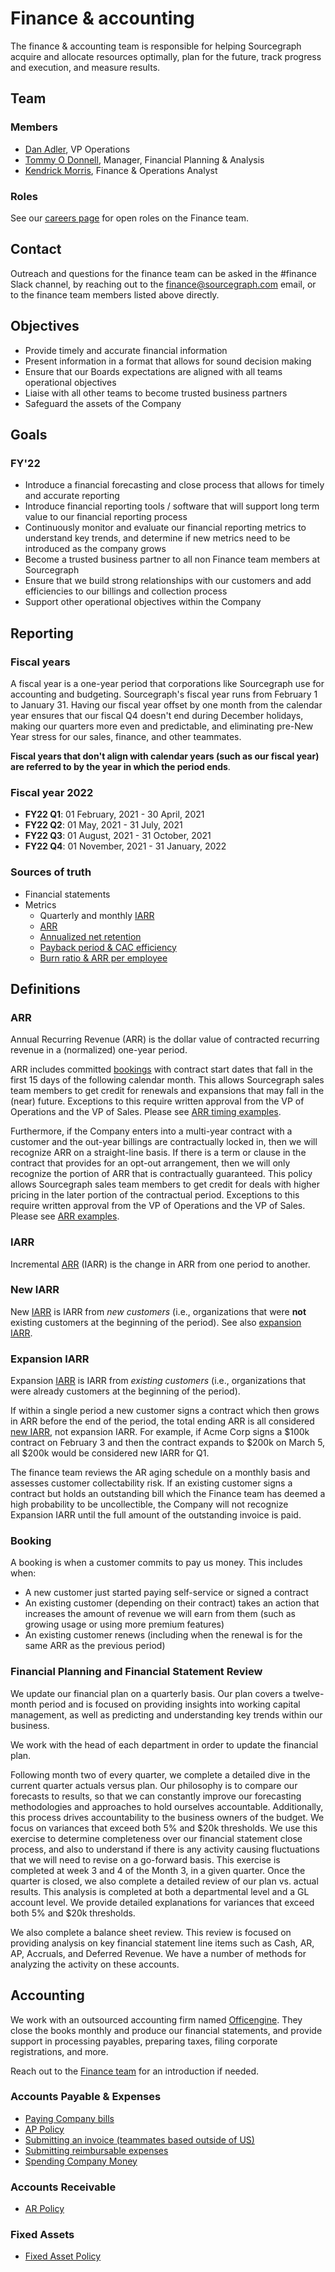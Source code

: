 # Finance & accounting

The finance & accounting team is responsible for helping Sourcegraph acquire and allocate resources optimally, plan for the future, track progress and execution, and measure results.

## Team

### Members

- [Dan Adler](../../company/team/index.md#dan-adler-he-him), VP Operations
- [Tommy O Donnell](../../company/team/index.md#tommy-o-donnell-he-him), Manager, Financial Planning & Analysis
- [Kendrick Morris](../../company/team/index.md#kendrick-morris-he-him), Finance & Operations Analyst

### Roles

See our [careers page](https://boards.greenhouse.io/sourcegraph91) for open roles on the Finance team.

## Contact

Outreach and questions for the finance team can be asked in the #finance Slack channel, by reaching out to the finance@sourcegraph.com email, or to the finance team members listed above directly.

## Objectives

- Provide timely and accurate financial information
- Present information in a format that allows for sound decision making
- Ensure that our Boards expectations are aligned with all teams operational objectives
- Liaise with all other teams to become trusted business partners
- Safeguard the assets of the Company

## Goals

### FY'22

- Introduce a financial forecasting and close process that allows for timely and accurate reporting
- Introduce financial reporting tools / software that will support long term value to our financial reporting process
- Continuously monitor and evaluate our financial reporting metrics to understand key trends, and determine if new metrics need to be introduced as the company grows
- Become a trusted business partner to all non Finance team members at Sourcegraph
- Ensure that we build strong relationships with our customers and add efficiencies to our billings and collection process
- Support other operational objectives within the Company

## Reporting

### Fiscal years

A fiscal year is a one-year period that corporations like Sourcegraph use for accounting and budgeting. Sourcegraph's fiscal year runs from February 1 to January 31. Having our fiscal year offset by one month from the calendar year ensures that our fiscal Q4 doesn't end during December holidays, making our quarters more even and predictable, and eliminating pre-New Year stress for our sales, finance, and other teammates.

**Fiscal years that don't align with calendar years (such as our fiscal year) are referred to by the year in which the period ends**.

### Fiscal year 2022

- **FY22 Q1**: 01 February, 2021 - 30 April, 2021
- **FY22 Q2**: 01 May, 2021 - 31 July, 2021
- **FY22 Q3**: 01 August, 2021 - 31 October, 2021
- **FY22 Q4**: 01 November, 2021 - 31 January, 2022

### Sources of truth

- Financial statements
- Metrics
  - Quarterly and monthly [IARR](https://docs.google.com/spreadsheets/d/1Ao3Nqw6gH3yAuZtICV3xo35kKKnI9oKXnvPuTQ0Fh9c/edit#gid=2006715807)
  - [ARR](https://docs.google.com/spreadsheets/d/1Ao3Nqw6gH3yAuZtICV3xo35kKKnI9oKXnvPuTQ0Fh9c/edit#gid=1460993554)
  - [Annualized net retention](https://docs.google.com/spreadsheets/d/1mO0Sx8hv-RKZkwgF-6HWjQnCbGmowdvej9DuntKleNs/edit#gid=0)
  - [Payback period & CAC efficiency](https://docs.google.com/spreadsheets/d/1mO0Sx8hv-RKZkwgF-6HWjQnCbGmowdvej9DuntKleNs/edit#gid=0)
  - [Burn ratio & ARR per employee](https://docs.google.com/spreadsheets/d/1mO0Sx8hv-RKZkwgF-6HWjQnCbGmowdvej9DuntKleNs/edit#gid=0)

## Definitions

### ARR

Annual Recurring Revenue (ARR) is the dollar value of contracted recurring revenue in a (normalized) one-year period.

ARR includes committed [bookings](#booking) with contract start dates that fall in the first 15 days of the following calendar month. This allows Sourcegraph sales team members to get credit for renewals and expansions that may fall in the (near) future. Exceptions to this require written approval from the VP of Operations and the VP of Sales. Please see [ARR timing examples](https://docs.google.com/document/d/1SdUzcW8UUUgSjawIdjPw2bDBJ-j0Fjo3Et0r6yOnikE/edit).

Furthermore, if the Company enters into a multi-year contract with a customer and the out-year billings are contractually locked in, then we will recognize ARR on a straight-line basis. If there is a term or clause in the contract that provides for an opt-out arrangement, then we will only recognize the portion of ARR that is contractually guaranteed. This policy allows Sourcegraph sales team members to get credit for deals with higher pricing in the later portion of the contractual period. Exceptions to this require written approval from the VP of Operations and the VP of Sales. Please see [ARR examples](https://docs.google.com/document/d/1H-qNQTzlDnnr6uNP4NcFFYwkL-ILyoQlBW9qEaYglg0/edit).

### IARR

Incremental [ARR](#arr) (IARR) is the change in ARR from one period to another.

### New IARR

New [IARR](#iarr) is IARR from _new customers_ (i.e., organizations that were **not** existing customers at the beginning of the period). See also [expansion IARR](#expansion-iarr).

### Expansion IARR

Expansion [IARR](#iarr) is IARR from _existing customers_ (i.e., organizations that were already customers at the beginning of the period).

If within a single period a new customer signs a contract which then grows in ARR before the end of the period, the total ending ARR is all considered [new IARR](#new-iarr), not expansion IARR. For example, if Acme Corp signs a $100k contract on February 3 and then the contract expands to $200k on March 5, all $200k would be considered new IARR for Q1.

The finance team reviews the AR aging schedule on a monthly basis and assesses customer collectability risk. If an existing customer signs a contract but holds an outstanding bill which the Finance team has deemed a high probability to be uncollectible, the Company will not recognize Expansion IARR until the full amount of the outstanding invoice is paid.

### Booking

A booking is when a customer commits to pay us money. This includes when:

- A new customer just started paying self-service or signed a contract
- An existing customer (depending on their contract) takes an action that increases the amount of revenue we will earn from them (such as growing usage or using more premium features)
- An existing customer renews (including when the renewal is for the same ARR as the previous period)

### Financial Planning and Financial Statement Review

We update our financial plan on a quarterly basis. Our plan covers a twelve-month period and is focused on providing insights into working capital management, as well as predicting and understanding key trends within our business.

We work with the head of each department in order to update the financial plan.

Following month two of every quarter, we complete a detailed dive in the current quarter actuals versus plan. Our philosophy is to compare our forecasts to results, so that we can constantly improve our forecasting methodologies and approaches to hold ourselves accountable. Additionally, this process drives accountability to the business owners of the budget. We focus on variances that exceed both 5% and $20k thresholds. We use this exercise to determine completeness over our financial statement close process, and also to understand if there is any activity causing fluctuations that we will need to revise on a go-forward basis. This exercise is completed at week 3 and 4 of the Month 3, in a given quarter. Once the quarter is closed, we also complete a detailed review of our plan vs. actual results. This analysis is completed at both a departmental level and a GL account level. We provide detailed explanations for variances that exceed both 5% and $20k thresholds.

We also complete a balance sheet review. This review is focused on providing analysis on key financial statement line items such as Cash, AR, AP, Accruals, and Deferred Revenue. We have a number of methods for analyzing the activity on these accounts.

## Accounting

We work with an outsourced accounting firm named [Officengine](https://officengine.com/). They close the books monthly and produce our financial statements, and provide support in processing payables, preparing taxes, filing corporate registrations, and more.

Reach out to the [Finance team](#team) for an introduction if needed.

### Accounts Payable & Expenses

- [Paying Company bills](payables.md)
- [AP Policy](ap.md)
- [Submitting an invoice (teammates based outside of US)](invoices.md)
- [Submitting reimbursable expenses](expenses.md)
- [Spending Company Money](spending-company-money.md)

### Accounts Receivable

- [AR Policy](ar.md)

### Fixed Assets

- [Fixed Asset Policy](https://docs.google.com/document/d/155anVJgInRempR92LiiOwOIf2JJB5jj3b9ktrp8nznY/edit)
